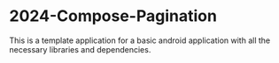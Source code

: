# 2024-Compose-Pagination
This is a template application for a basic android application with all the necessary libraries and dependencies.

